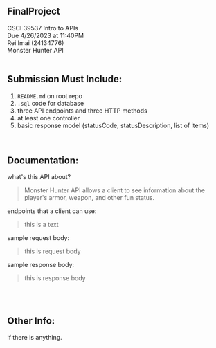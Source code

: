 ## FinalProject
CSCI 39537 Intro to APIs
<br />
Due 4/26/2023 at 11:40PM
<br />
Rei Imai (24134776)
<br />
Monster Hunter API
<br />
<br />

## Submission Must Include:
1. `README.md` on root repo
2. `.sql` code for database
3. three API endpoints and three HTTP methods
4. at least one controller
5. basic response model (statusCode, statusDescription, list of items)

<br />

## Documentation:
what's this API about?
> Monster Hunter API allows a client to see information about the player's armor, weapon, and other fun status.

endpoints that a client can use:
> this is a text

sample request body:
> this is request body

sample response body:
> this is response body

<br />
<br />

## Other Info:
if there is anything.
